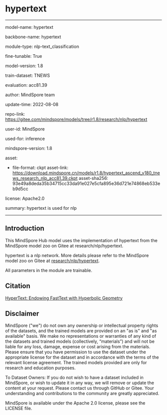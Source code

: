 # hypertext

---

model-name: hypertext

backbone-name: hypertext

module-type: nlp-text_classification

fine-tunable: True

model-version: 1.8

train-dataset: TNEWS

evaluation: acc81.39

author: MindSpore team

update-time: 2022-08-08

repo-link: <https://gitee.com/mindspore/models/tree/r1.8/research/nlp/hypertext>

user-id: MindSpore

used-for: inference

mindspore-version: 1.8

asset:

-
    file-format: ckpt
    asset-link: <https://download.mindspore.cn/models/r1.8/hypertext_ascend_v180_tnews_research_nlp_acc81.39.ckpt>
    asset-sha256: 93e49a8deda35b34715cc33da91e027e5cfa895e36d721e74868eb533eb9d5cc

license: Apache2.0

summary: hypertext is used for nlp

---

## Introduction

This MindSpore Hub model uses the implementation of hypertext from the MindSpore model zoo on Gitee at research/nlp/hypertext.

hypertext is a nlp network. More details please refer to the MindSpore model zoo on Gitee at [research/nlp/hypertext](https://gitee.com/mindspore/models/blob/r1.8/research/nlp/hypertext/README_CN.md).

All parameters in the module are trainable.

## Citation

[HyperText: Endowing FastText with Hyperbolic Geometry](https://arxiv.org/abs/2010.16143)

## Disclaimer

MindSpore ("we") do not own any ownership or intellectual property rights of the datasets, and the trained models are provided on an "as is" and "as available" basis. We make no representations or warranties of any kind of the datasets and trained models (collectively, “materials”) and will not be liable for any loss, damage, expense or cost arising from the materials. Please ensure that you have permission to use the dataset under the appropriate license for the dataset and in accordance with the terms of the relevant license agreement. The trained models provided are only for research and education purposes.

To Dataset Owners: If you do not wish to have a dataset included in MindSpore, or wish to update it in any way, we will remove or update the content at your request. Please contact us through GitHub or Gitee. Your understanding and contributions to the community are greatly appreciated.

MindSpore is available under the Apache 2.0 license, please see the LICENSE file.

